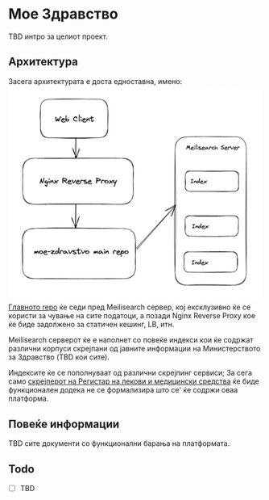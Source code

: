 # Мое Здравство
TBD интро за целиот проект.

## Архитектура
Засега архитектурата е доста едноставна, имено:
![architecture_v1.png](./architecture_v1.png)
[Главното repo](https://github.com/moe-zdravstvo/moe-zdravstvo-main) ќе седи пред Meilisearch сервер, кој ексклузивно ќе се користи за чување на сите податоци, а позади Nginx Reverse Proxy кое ќе биде задолжено за статичен кешинг, LB, итн.


Meilisearch серверот ќе е наполнет со повеќе индекси кои ќе содржат различни корпуси скрејпани од јавните информации на Министерството за Здравство (TBD кои сите). 

Индексите ќе се пополнуваат од различни скрејпинг сервиси; За сега само [скрејперот на Регистар на лекови и медицински средства](https://github.com/moe-zdravstvo/medicine-registry-scraper) ќе биде функционален додека не се формализира што се' ќе содржи оваа платформа.

## Повеќе информации
TBD сите документи со функционални барања на платформата.

## Todo
- [ ] TBD
